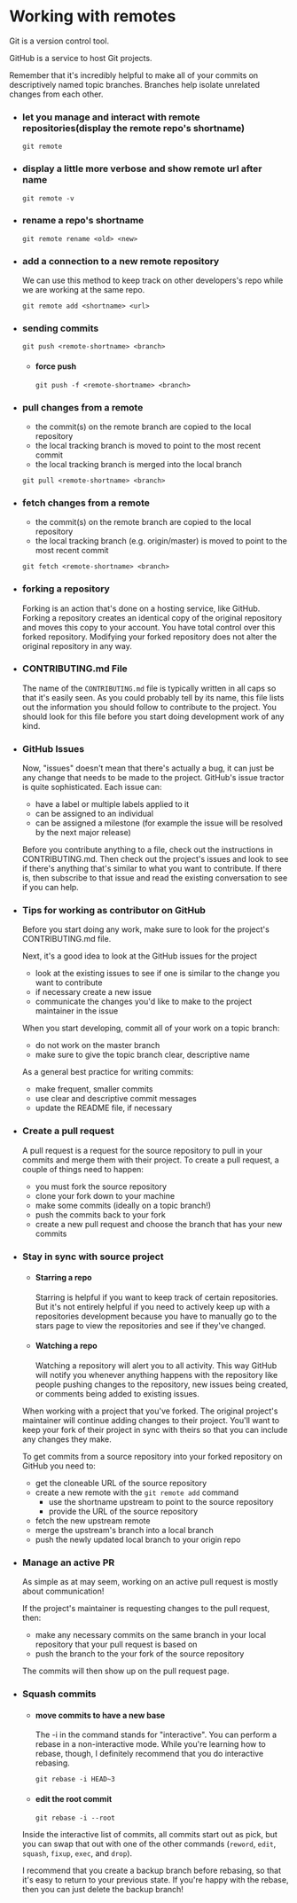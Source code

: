 # Working with remotes

Git is a version control tool.

GitHub is a service to host Git projects.

Remember that it's incredibly helpful to make all of your commits on descriptively named topic branches. Branches help isolate unrelated changes from each other.

- ### let you manage and interact with remote repositories(display the remote repo's shortname)

  `git remote`

- ### display a little more verbose and show remote url after name

  `git remote -v`

- ### rename a repo's shortname

  `git remote rename <old> <new>`

- ### add a connection to a new remote repository
  
  We can use this method to keep track on other developers's repo while we are working at the same repo.

  `git remote add <shortname> <url>`

- ### sending commits

  `git push <remote-shortname> <branch>`

  - #### force push

    `git push -f <remote-shortname> <branch>`

- ### pull changes from a remote
  
  - the commit(s) on the remote branch are copied to the local repository
  - the local tracking branch is moved to point to the most recent commit
  - the local tracking branch is merged into the local branch 

  `git pull <remote-shortname> <branch>`

- ### fetch changes from a remote

  - the commit(s) on the remote branch are copied to the local repository
  - the local tracking branch (e.g. origin/master) is moved to point to the most recent commit

  `git fetch <remote-shortname> <branch>`

- ### forking a repository

  Forking is an action that's done on a hosting service, like GitHub. Forking a repository creates an identical copy of the original repository and moves this copy to your account. You have total control over this forked repository. Modifying your forked repository does not alter the original repository in any way.

- ### CONTRIBUTING.md File
  
  The name of the `CONTRIBUTING.md` file is typically written in all caps so that it's easily seen. As you could probably tell by its name, this file lists out the information you should follow to contribute to the project. You should look for this file before you start doing development work of any kind.

- ### GitHub Issues

  Now, "issues" doesn't mean that there's actually a bug, it can just be any change that needs to be made to the project. GitHub's issue tractor is quite sophisticated. Each issue can:

  - have a label or multiple labels applied to it
  - can be assigned to an individual
  - can be assigned a milestone (for example the issue will be resolved by the next major release)

  Before you contribute anything to a file, check out the instructions in CONTRIBUTING.md. Then check out the project's issues and look to see if there's anything that's similar to what you want to contribute. If there is, then subscribe to that issue and read the existing conversation to see if you can help.

- ### Tips for working as contributor on GitHub

  Before you start doing any work, make sure to look for the project's CONTRIBUTING.md file.

  Next, it's a good idea to look at the GitHub issues for the project

  - look at the existing issues to see if one is similar to the change you want to contribute
  - if necessary create a new issue
  - communicate the changes you'd like to make to the project maintainer in the issue

  When you start developing, commit all of your work on a topic branch:

  - do not work on the master branch
  - make sure to give the topic branch clear, descriptive name

  As a general best practice for writing commits:

  - make frequent, smaller commits
  - use clear and descriptive commit messages
  - update the README file, if necessary

- ### Create a pull request

  A pull request is a request for the source repository to pull in your commits and merge them with their project. To create a pull request, a couple of things need to happen:

  - you must fork the source repository
  - clone your fork down to your machine
  - make some commits (ideally on a topic branch!)
  - push the commits back to your fork
  - create a new pull request and choose the branch that has your new commits

- ### Stay in sync with source project
  
  - #### Starring a repo

    Starring is helpful if you want to keep track of certain repositories. But it's not entirely helpful if you need to actively keep up with a repositories development because you have to manually go to the stars page to view the repositories and see if they've changed.

  - #### Watching a repo

    Watching a repository will alert you to all activity. This way GitHub will notify you whenever anything happens with the repository like people pushing changes to the repository, new issues being created, or comments being added to existing issues.

  When working with a project that you've forked. The original project's maintainer will continue adding changes to their project. You'll want to keep your fork of their project in sync with theirs so that you can include any changes they make.

  To get commits from a source repository into your forked repository on GitHub you need to:

  - get the cloneable URL of the source repository
  - create a new remote with the `git remote add` command
    - use the shortname upstream to point to the source repository
    - provide the URL of the source repository
  - fetch the new upstream remote
  - merge the upstream's branch into a local branch
  - push the newly updated local branch to your origin repo

- ### Manage an active PR
  
  As simple as at may seem, working on an active pull request is mostly about communication!

  If the project's maintainer is requesting changes to the pull request, then:

  - make any necessary commits on the same branch in your local repository that your pull request is based on
  - push the branch to the your fork of the source repository

  The commits will then show up on the pull request page.

- ### Squash commits
  
  - #### move commits to have a new base

    The -i in the command stands for "interactive". You can perform a rebase in a non-interactive mode. While you're learning how to rebase, though, I definitely recommend that you do interactive rebasing.

    `git rebase -i HEAD~3`

  - #### edit the root commit
    
    `git rebase -i --root`

  Inside the interactive list of commits, all commits start out as pick, but you can swap that out with one of the other commands (`reword`, `edit`, `squash`, `fixup`, `exec`, and `drop`).

  I recommend that you create a backup branch before rebasing, so that it's easy to return to your previous state. If you're happy with the rebase, then you can just delete the backup branch!

 